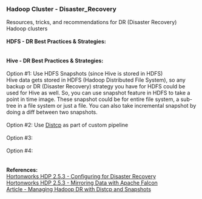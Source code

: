 <h3>Hadoop Cluster - Disaster_Recovery</h3>
Resources, tricks, and recommendations for DR (Disaster Recovery) Hadoop clusters
<br>
<br><b>HDFS - DR Best Practices & Strategies:</b>
<br>
<br>
<br><b>Hive - DR Best Practices & Strategies:</b>
<br>
<br>Option #1: Use HDFS Snapshots (since Hive is stored in HDFS)
<br>Hive data gets stored in HDFS (Hadoop Distributed File System), so any backup or DR (Disaster Recovery) strategy you have for HDFS could be used for Hive as well. So, you can use snapshot feature in HDFS to take a point in time image. These snapshot could be for entire file system, a sub-tree in a file system or just a file. You can also take incremental snapshot by doing a diff between two snapshots.
<br>
<br>Option #2: Use <a href="https://hadoop.apache.org/docs/r2.7.3/hadoop-distcp/DistCp.html">Distcp</a> as part of custom pipeline
<br>
<br>Option #3:
<br>
<br>Option #4:
<br>
<br>
<br><b>References:</b>
<br><a href="http://docs.hortonworks.com/HDPDocuments/HDP2/HDP-2.5.3/bk_data-movement-and-integration/content/ch_disaster_recovery_falcon.html">Hortonworks HDP 2.5.3 - Configuring for Disaster Recovery</a>
<br><a href="http://docs.hortonworks.com/HDPDocuments/HDP2/HDP-2.5.3/bk_data-movement-and-integration/content/ch_mirroring_on-prem.html">Hortonworks HDP 2.5.3 - Mirroring Data with Apache Falcon</a>
<br><a href="https://community.hortonworks.com/articles/71775/managing-hadoop-dr-with-distcp-and-snapshots.html">Article - Managing Hadoop DR with Distcp and Snapshots</a>

